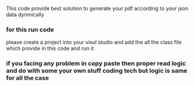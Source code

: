 This code provide best solution to generate your pdf according to your json data dynmically

### for this run code 

please create a project into your visul studio and add the all the class file which provide in this code
and run it.

### if you facing any problem in copy paste then proper read logic and do with some your own stuff coding tech but logic is same for all the case
